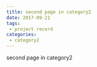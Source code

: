 ```yaml
---
title: second page in category2
date: 2017-09-21
tags:
 - project record
categories: 
 - category2
---
```


second page in category2